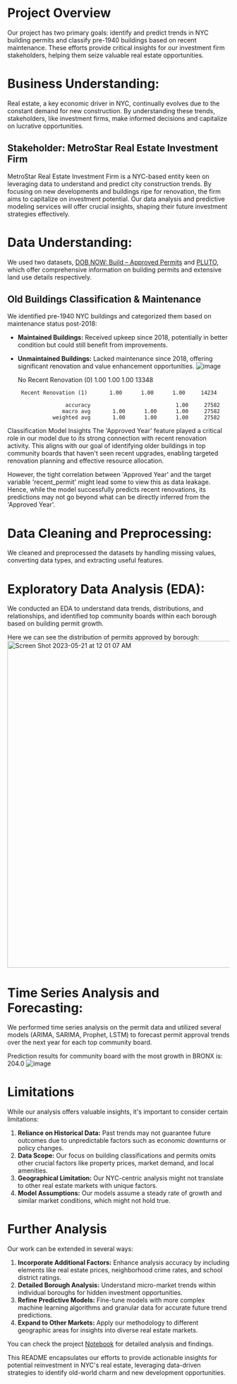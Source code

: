 # Project Overview
Our project has two primary goals: identify and predict trends in NYC building permits and classify pre-1940 buildings based on recent maintenance. These efforts provide critical insights for our investment firm stakeholders, helping them seize valuable real estate opportunities.

# Business Understanding:
Real estate, a key economic driver in NYC, continually evolves due to the constant demand for new construction. By understanding these trends, stakeholders, like investment firms, make informed decisions and capitalize on lucrative opportunities. 

## Stakeholder: MetroStar Real Estate Investment Firm

MetroStar Real Estate Investment Firm is a NYC-based entity keen on leveraging data to understand and predict city construction trends. By focusing on new developments and buildings ripe for renovation, the firm aims to capitalize on investment potential. Our data analysis and predictive modeling services will offer crucial insights, shaping their future investment strategies effectively.

# Data Understanding: 
We used two datasets, [DOB NOW: Build – Approved Permits](https://data.cityofnewyork.us/Housing-Development/DOB-NOW-Build-Approved-Permits/rbx6-tga4) and [PLUTO](https://www.nyc.gov/site/planning/data-maps/open-data/dwn-pluto-mappluto.page), which offer comprehensive information on building permits and extensive land use details respectively.

## Old Buildings Classification & Maintenance 
We identified pre-1940 NYC buildings and categorized them based on maintenance status post-2018: 
- **Maintained Buildings:** Received upkeep since 2018, potentially in better condition but could still benefit from improvements.
- **Unmaintained Buildings:** Lacked maintenance since 2018, offering significant renovation and value enhancement opportunities.
![image](https://github.com/inagib21/BuildingPermitAnalysis/assets/45716414/5a7ddba4-2251-40d5-a1a7-e3ab69098da4)

     
    
    No Recent Renovation (0)       1.00      1.00      1.00     13348    
       
       Recent Renovation (1)       1.00      1.00      1.00     14234
                     
                     accuracy                           1.00     27582
                    macro avg       1.00      1.00      1.00     27582
                 weighted avg       1.00      1.00      1.00     27582

                      
Classification Model Insights
The 'Approved Year' feature played a critical role in our model due to its strong connection with recent renovation activity. This aligns with our goal of identifying older buildings in top community boards that haven't seen recent upgrades, enabling targeted renovation planning and effective resource allocation.

However, the tight correlation between 'Approved Year' and the target variable 'recent_permit' might lead some to view this as data leakage. Hence, while the model successfully predicts recent renovations, its predictions may not go beyond what can be directly inferred from the 'Approved Year'.


# Data Cleaning and Preprocessing:
We cleaned and preprocessed the datasets by handling missing values, converting data types, and extracting useful features.

# Exploratory Data Analysis (EDA):
We conducted an EDA to understand data trends, distributions, and relationships, and identified top community boards within each borough based on building permit growth.

Here we can see the distribution of permits approved by borough:
<img width="739" alt="Screen Shot 2023-05-21 at 12 01 07 AM" src="https://github.com/inagib21/BuildingPermitAnalysis/assets/45716414/574518f9-f6d3-4da1-baec-4f58cf85fca0">



# Time Series Analysis and Forecasting: 
We performed time series analysis on the permit data and utilized several models (ARIMA, SARIMA, Prophet, LSTM) to forecast permit approval trends over the next year for each top community board.

Prediction results for community board with the most growth in BRONX is: 204.0
![image](https://github.com/inagib21/BuildingPermitAnalysis/assets/45716414/152bbfbb-0f61-4295-9a0c-517e3a90a98c)




# Limitations
While our analysis offers valuable insights, it's important to consider certain limitations:

1. **Reliance on Historical Data:** Past trends may not guarantee future outcomes due to unpredictable factors such as economic downturns or policy changes.
2. **Data Scope:** Our focus on building classifications and permits omits other crucial factors like property prices, market demand, and local amenities.
3. **Geographical Limitation:** Our NYC-centric analysis might not translate to other real estate markets with unique factors.
4. **Model Assumptions:** Our models assume a steady rate of growth and similar market conditions, which might not hold true.

# Further Analysis
Our work can be extended in several ways:

1. **Incorporate Additional Factors:** Enhance analysis accuracy by including elements like real estate prices, neighborhood crime rates, and school district ratings.
2. **Detailed Borough Analysis:** Understand micro-market trends within individual boroughs for hidden investment opportunities.
3. **Refine Predictive Models:** Fine-tune models with more complex machine learning algorithms and granular data for accurate future trend predictions.
4. **Expand to Other Markets:** Apply our methodology to different geographic areas for insights into diverse real estate markets.

You can check the project [Notebook](https://colab.research.google.com/drive/18BKRAicX1gbMob93WoNRHUE39CLUfAOE#scrollTo=cl1J-CsNK_NO) for detailed analysis and findings. 

This README encapsulates our efforts to provide actionable insights for potential reinvestment in NYC's real estate, leveraging data-driven strategies to identify old-world charm and new development opportunities.
